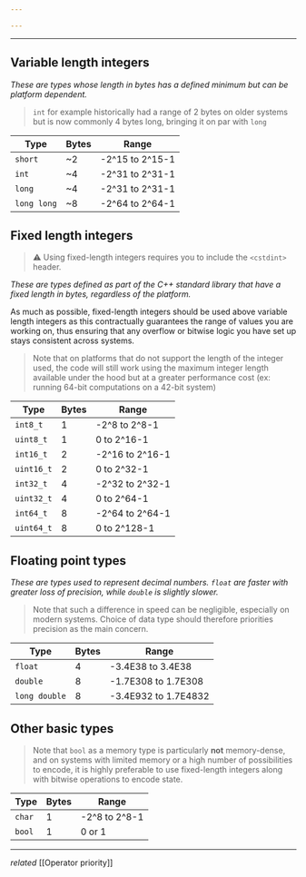 ```yaml
---

---
```

---
## Variable length integers

*These are types whose length in bytes has a defined minimum but can be platform dependent.*

> `int` for  example historically had a range of 2 bytes on older systems but is now commonly 4 bytes long, bringing it on par with `long`

| Type      | Bytes | Range          |
| --------- | ----- | -------------- |
| `short`     | ~2    | -2^15 to 2^15-1 |
| `int`       | ~4    | -2^31 to 2^31-1 |
| `long`      | ~4    | -2^31 to 2^31-1 |
| `long long` | ~8    | -2^64 to 2^64-1 | 

## Fixed length integers

> ⚠️ Using fixed-length integers requires you to include the `<cstdint>` header.

*These are types defined as part of the C++ standard library that have a fixed length in bytes, regardless of the platform.*

As much as possible, fixed-length integers should be used above variable length integers as this contractually guarantees the range of values you are working on, thus ensuring that any overflow or bitwise logic you have set up stays consistent across systems.

> Note that on platforms that do not support the length of the integer used, the code will  still work using the maximum integer length available under the hood but at a greater performance cost (ex: running 64-bit computations on a 42-bit system)

| Type         | Bytes | Range           |
| ------------ | ----- | --------------- |
| `int8_t`     | 1     | -2^8 to 2^8-1   |
| `uint8_t`    | 1     | 0 to 2^16-1     |
| `int16_t`    | 2     | -2^16 to 2^16-1 |
| ``uint16_t`` | 2     | 0 to 2^32-1     |
| `int32_t`    | 4     | -2^32 to 2^32-1 |
| `uint32_t`   | 4     | 0 to 2^64-1     |
| `int64_t`    | 8     | -2^64 to 2^64-1 |
| `uint64_t`   | 8     | 0 to 2^128-1    | 

## Floating point types

*These are types used to represent decimal numbers. `float` are faster with greater loss of precision, while `double` is slightly slower.*

> Note that such a difference in speed can be negligible, especially on modern systems. Choice of data type should therefore priorities precision as the main concern.

| Type          | Bytes | Range                |
| ------------- | ----- | -------------------- |
| `float`       | 4     | -3.4E38 to 3.4E38    |
| `double`      | 8     | -1.7E308 to 1.7E308  |
| `long double` | 8     | -3.4E932 to 1.7E4832 |

## Other basic types

> Note that `bool` as a memory type is particularly **not** memory-dense, and on systems  with limited memory or a high number of possibilities to encode, it is highly preferable to use fixed-length integers along with bitwise operations to encode state.

| Type   | Bytes | Range         |
| ------ | ----- | ------------- |
| `char` | 1     | -2^8 to 2^8-1 |
| `bool` | 1     | 0 or 1        | 

---
*related* [[Operator priority]]